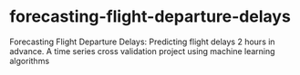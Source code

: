 # forecasting-flight-departure-delays
Forecasting Flight Departure Delays: Predicting flight delays 2 hours in advance. A time series cross validation project using machine learning algorithms
